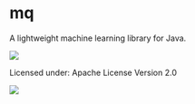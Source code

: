 # mq
A lightweight machine learning library for Java.

![](https://cdn.discordapp.com/attachments/617951895386062868/629354079264440333/mq.png)

Licensed under: Apache License Version 2.0


<p>
  <a href="https://discord.gg/FXmq4p2"><img src="https://img.shields.io/badge/discord-join-7289DA.svg?logo=discord&longCache=true&style=flat" /></a>
</p>
